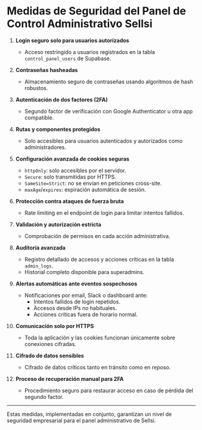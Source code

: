 # Medidas de Seguridad del Panel de Control Administrativo Sellsi

1. **Login seguro solo para usuarios autorizados**
   - Acceso restringido a usuarios registrados en la tabla `control_panel_users` de Supabase.

2. **Contraseñas hasheadas**
   - Almacenamiento seguro de contraseñas usando algoritmos de hash robustos.

3. **Autenticación de dos factores (2FA)**
   - Segundo factor de verificación con Google Authenticator u otra app compatible.

4. **Rutas y componentes protegidos**
   - Solo accesibles para usuarios autenticados y autorizados como administradores.

5. **Configuración avanzada de cookies seguras**
   - `httpOnly`: solo accesibles por el servidor.
   - `Secure`: solo transmitidas por HTTPS.
   - `SameSite=Strict`: no se envían en peticiones cross-site.
   - `maxAge`/`expires`: expiración automática de sesión.

6. **Protección contra ataques de fuerza bruta**
   - Rate limiting en el endpoint de login para limitar intentos fallidos.

7. **Validación y autorización estricta**
   - Comprobación de permisos en cada acción administrativa.

8. **Auditoría avanzada**
   - Registro detallado de accesos y acciones críticas en la tabla `admin_logs`.
   - Historial completo disponible para superadmins.

9. **Alertas automáticas ante eventos sospechosos**
   - Notificaciones por email, Slack o dashboard ante:
     - Intentos fallidos de login repetidos.
     - Accesos desde IPs no habituales.
     - Acciones críticas fuera de horario normal.

10. **Comunicación solo por HTTPS**
    - Toda la aplicación y las cookies funcionan únicamente sobre conexiones cifradas.

11. **Cifrado de datos sensibles**
    - Cifrado de datos críticos tanto en tránsito como en reposo.

12. **Proceso de recuperación manual para 2FA**
    - Procedimiento seguro para restaurar acceso en caso de pérdida del segundo factor.

---

Estas medidas, implementadas en conjunto, garantizan un nivel de seguridad empresarial para el panel administrativo de Sellsi.
